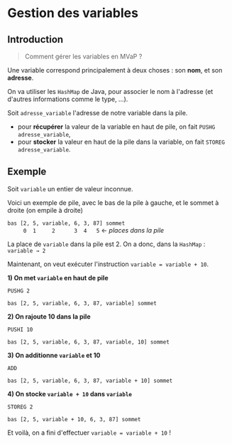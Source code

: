 # Gestion des variables

## Introduction
> Comment gérer les variables en MVaP ?

Une variable correspond principalement à deux choses : son **nom**, et son **adresse**.

On va utiliser les `HashMap` de Java, pour associer le nom à l'adresse (et d'autres informations comme le type, ...).

Soit `adresse_variable` l'adresse de notre variable dans la pile.
- pour **récupérer** la valeur de la variable en haut de pile, on fait `PUSHG adresse_variable`,
- pour **stocker** la valeur en haut de la pile dans la variable, on fait `STOREG adresse_variable`.

## Exemple

Soit `variable` un entier de valeur inconnue.

Voici un exemple de pile, avec le bas de la pile à gauche, et le sommet à droite (on empile à droite)

`bas [2, 5, variable, 6, 3, 87] sommet`  
`     0  1     2      3  4   5` ← *places dans la pile*
 
La place de `variable` dans la pile est 2.
On a donc, dans la `HashMap` : `variable → 2`

Maintenant, on veut exécuter l'instruction `variable = variable + 10`.

**1) On met `variable` en haut de pile**

  `PUSHG 2`

  `bas [2, 5, variable, 6, 3, 87, variable] sommet`

**2) On rajoute 10 dans la pile**

  `PUSHI 10`
  
  `bas [2, 5, variable, 6, 3, 87, variable, 10] sommet`
    
**3) On additionne `variable` et 10**

  `ADD`
  
  `bas [2, 5, variable, 6, 3, 87, variable + 10] sommet`

**4) On stocke `variable + 10` dans `variable`**

  `STOREG 2`
  
  `bas [2, 5, variable + 10, 6, 3, 87] sommet`
  
Et voilà, on a fini d'effectuer `variable = variable + 10` !
